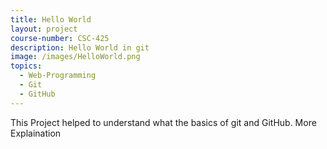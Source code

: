 ```yaml
---
title: Hello World
layout: project
course-number: CSC-425
description: Hello World in git
image: /images/HelloWorld.png
topics:
  - Web-Programming
  - Git
  - GitHub
---
```


This Project helped to understand what the basics of git and GitHub. More Explaination
